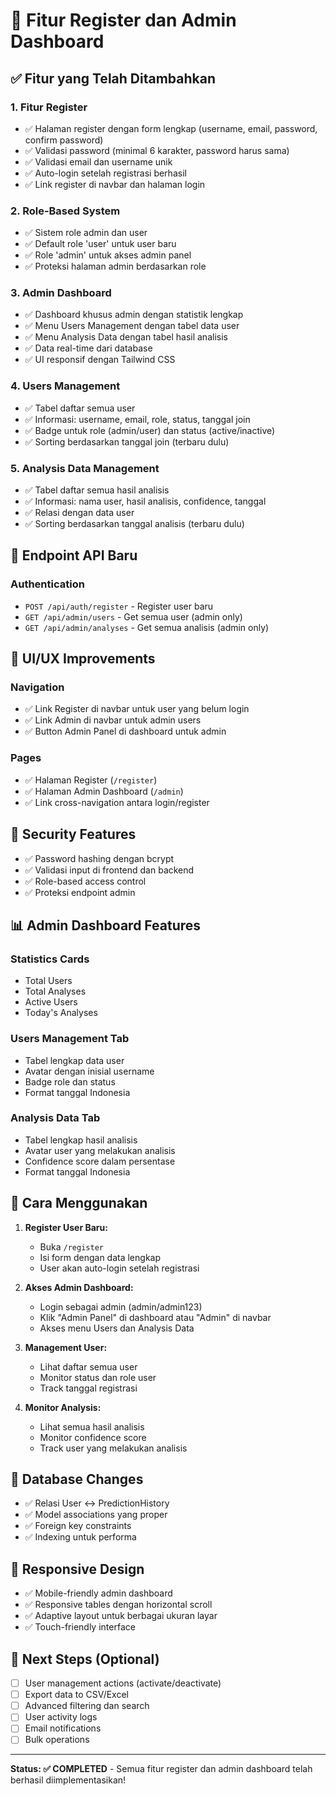 # 🚀 Fitur Register dan Admin Dashboard

## ✅ Fitur yang Telah Ditambahkan

### 1. **Fitur Register**
- ✅ Halaman register dengan form lengkap (username, email, password, confirm password)
- ✅ Validasi password (minimal 6 karakter, password harus sama)
- ✅ Validasi email dan username unik
- ✅ Auto-login setelah registrasi berhasil
- ✅ Link register di navbar dan halaman login

### 2. **Role-Based System**
- ✅ Sistem role admin dan user
- ✅ Default role 'user' untuk user baru
- ✅ Role 'admin' untuk akses admin panel
- ✅ Proteksi halaman admin berdasarkan role

### 3. **Admin Dashboard**
- ✅ Dashboard khusus admin dengan statistik lengkap
- ✅ Menu Users Management dengan tabel data user
- ✅ Menu Analysis Data dengan tabel hasil analisis
- ✅ Data real-time dari database
- ✅ UI responsif dengan Tailwind CSS

### 4. **Users Management**
- ✅ Tabel daftar semua user
- ✅ Informasi: username, email, role, status, tanggal join
- ✅ Badge untuk role (admin/user) dan status (active/inactive)
- ✅ Sorting berdasarkan tanggal join (terbaru dulu)

### 5. **Analysis Data Management**
- ✅ Tabel daftar semua hasil analisis
- ✅ Informasi: nama user, hasil analisis, confidence, tanggal
- ✅ Relasi dengan data user
- ✅ Sorting berdasarkan tanggal analisis (terbaru dulu)

## 🔧 Endpoint API Baru

### Authentication
- `POST /api/auth/register` - Register user baru
- `GET /api/admin/users` - Get semua user (admin only)
- `GET /api/admin/analyses` - Get semua analisis (admin only)

## 🎨 UI/UX Improvements

### Navigation
- ✅ Link Register di navbar untuk user yang belum login
- ✅ Link Admin di navbar untuk admin users
- ✅ Button Admin Panel di dashboard untuk admin

### Pages
- ✅ Halaman Register (`/register`)
- ✅ Halaman Admin Dashboard (`/admin`)
- ✅ Link cross-navigation antara login/register

## 🔐 Security Features

- ✅ Password hashing dengan bcrypt
- ✅ Validasi input di frontend dan backend
- ✅ Role-based access control
- ✅ Proteksi endpoint admin

## 📊 Admin Dashboard Features

### Statistics Cards
- Total Users
- Total Analyses
- Active Users
- Today's Analyses

### Users Management Tab
- Tabel lengkap data user
- Avatar dengan inisial username
- Badge role dan status
- Format tanggal Indonesia

### Analysis Data Tab
- Tabel lengkap hasil analisis
- Avatar user yang melakukan analisis
- Confidence score dalam persentase
- Format tanggal Indonesia

## 🚀 Cara Menggunakan

1. **Register User Baru:**
   - Buka `/register`
   - Isi form dengan data lengkap
   - User akan auto-login setelah registrasi

2. **Akses Admin Dashboard:**
   - Login sebagai admin (admin/admin123)
   - Klik "Admin Panel" di dashboard atau "Admin" di navbar
   - Akses menu Users dan Analysis Data

3. **Management User:**
   - Lihat daftar semua user
   - Monitor status dan role user
   - Track tanggal registrasi

4. **Monitor Analysis:**
   - Lihat semua hasil analisis
   - Monitor confidence score
   - Track user yang melakukan analisis

## 🔄 Database Changes

- ✅ Relasi User ↔ PredictionHistory
- ✅ Model associations yang proper
- ✅ Foreign key constraints
- ✅ Indexing untuk performa

## 📱 Responsive Design

- ✅ Mobile-friendly admin dashboard
- ✅ Responsive tables dengan horizontal scroll
- ✅ Adaptive layout untuk berbagai ukuran layar
- ✅ Touch-friendly interface

## 🎯 Next Steps (Optional)

- [ ] User management actions (activate/deactivate)
- [ ] Export data to CSV/Excel
- [ ] Advanced filtering dan search
- [ ] User activity logs
- [ ] Email notifications
- [ ] Bulk operations

---

**Status: ✅ COMPLETED** - Semua fitur register dan admin dashboard telah berhasil diimplementasikan!

